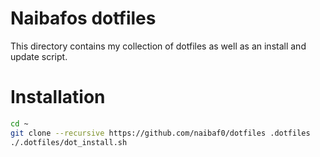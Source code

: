 Naibafos dotfiles
=================

This directory contains my collection of dotfiles as well as an install and
update script.

Installation
============

```bash
cd ~
git clone --recursive https://github.com/naibaf0/dotfiles .dotfiles
./.dotfiles/dot_install.sh
```
